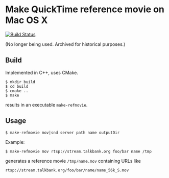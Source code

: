 # Make QuickTime reference movie on Mac OS X

[![Build Status](https://travis-ci.org/TalkBank/make-refmovie)](https://travis-ci.org/TalkBank/make-refmovie)

(No longer being used. Archived for historical purposes.)

## Build

Implemented in C++, uses CMake.

```
$ mkdir build
$ cd build
$ cmake ..
$ make
```

results in an executable `make-refmovie`.

## Usage 

``` console
$ make-refmovie mov|snd server path name outputDir
```

Example:

``` console
$ make-refmovie mov rtsp://stream.talkbank.org foo/bar name /tmp
```

generates a reference movie `/tmp/name.mov` containing URLs like

`rtsp://stream.talkbank.org/foo/bar/name/name_56k_S.mov`

